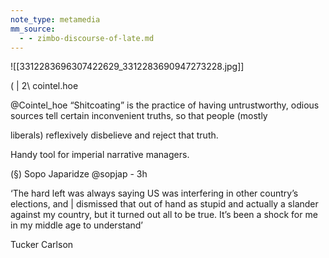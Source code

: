 ```yaml
---
note_type: metamedia
mm_source:
  - - zimbo-discourse-of-late.md
---
```


![[3312283696307422629_3312283690947273228.jpg]]

( | 2\ cointel.hoe

@Cointel_hoe
“Shitcoating” is the practice of having
untrustworthy, odious sources tell certain
inconvenient truths, so that people (mostly

liberals) reflexively disbelieve and reject that
truth.

Handy tool for imperial narrative managers.

(§) Sopo Japaridze @sopjap - 3h

‘The hard left was always saying US was interfering
in other country’s elections, and | dismissed that
out of hand as stupid and actually a slander
against my country, but it turned out all to be true.
It’s been a shock for me in my middle age to
understand’

Tucker Carlson



